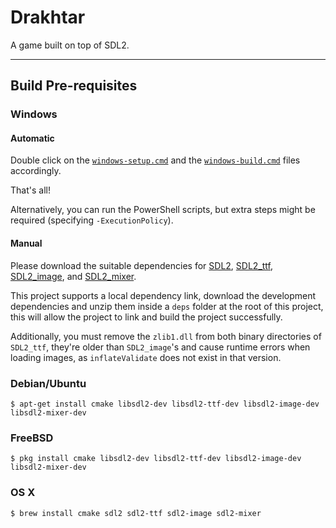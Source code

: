# Drakhtar

A game built on top of SDL2.

---

## Build Pre-requisites

### Windows

#### Automatic

Double click on the [`windows-setup.cmd`] and the [`windows-build.cmd`] files accordingly.

That's all!

[`windows-setup.cmd`]: https://github.com/kyranet/drakhtar/blob/main/scripts/windows-setup.cmd
[`windows-build.cmd`]: https://github.com/kyranet/drakhtar/blob/main/scripts/windows-build.cmd

Alternatively, you can run the PowerShell scripts, but extra steps might be required (specifying `-ExecutionPolicy`).

#### Manual

Please download the suitable dependencies for
[SDL2](https://www.libsdl.org/download-2.0.php),
[SDL2_ttf](https://www.libsdl.org/projects/SDL_ttf/),
[SDL2_image](https://www.libsdl.org/projects/SDL_image/), and
[SDL2_mixer](https://www.libsdl.org/projects/SDL_mixer/).

This project supports a local dependency link, download the development dependencies and unzip them inside a `deps`
folder at the root of this project, this will allow the project to link and build the project successfully.

Additionally, you must remove the `zlib1.dll` from both binary directories of `SDL2_ttf`, they're older than `SDL2_image`'s
and cause runtime errors when loading images, as `inflateValidate` does not exist in that version.

### Debian/Ubuntu

```
$ apt-get install cmake libsdl2-dev libsdl2-ttf-dev libsdl2-image-dev libsdl2-mixer-dev
```

### FreeBSD

```shell
$ pkg install cmake libsdl2-dev libsdl2-ttf-dev libsdl2-image-dev libsdl2-mixer-dev
```

### OS X

```shell
$ brew install cmake sdl2 sdl2-ttf sdl2-image sdl2-mixer
```
